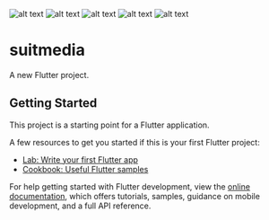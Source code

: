 ![alt text](https://github.com/Daffahakim23/Test-KM/blob/main/Asset/Screenshot%20FirstScreen.png?raw=true)
![alt text](https://github.com/Daffahakim23/Test-KM/blob/main/Asset/Screenshot%20First%20Screen%20with%20Input.png?raw=true)
![alt text](https://github.com/Daffahakim23/Test-KM/blob/main/Asset/Screenshot%20First%20screen%20Check%20Palindrome.png?raw=true)
![alt text](https://github.com/Daffahakim23/Test-KM/blob/main/Asset/Screenshot%20Second%20Screen%20After%20choose%20user.png?raw=true)
![alt text](https://github.com/Daffahakim23/Test-KM/blob/main/Asset/Screenshot%20Third%20Screen%20view%20list%20form%20API%20.png?raw=true)

# suitmedia

A new Flutter project.

## Getting Started

This project is a starting point for a Flutter application.

A few resources to get you started if this is your first Flutter project:

- [Lab: Write your first Flutter app](https://docs.flutter.dev/get-started/codelab)
- [Cookbook: Useful Flutter samples](https://docs.flutter.dev/cookbook)

For help getting started with Flutter development, view the
[online documentation](https://docs.flutter.dev/), which offers tutorials,
samples, guidance on mobile development, and a full API reference.
